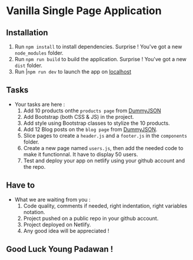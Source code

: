 # Vanilla Single Page Application


## Installation
1. Run `npm install` to install dependencies. Surprise !  You've got a new `node_modules` folder.
2. Run `npm run build` to build the application. Surprise ! You've got a new `dist` folder.
3. Run |`npm run dev` to launch the app on [localhost](http://localhost:3000)

## Tasks
- Your tasks are here : 
    1. Add 10 products onthe `products page` from [DummyJSON](https://dummyjson.com)
    2. Add Bootstrap (both CSS & JS) in the project.
    3. Add style using Bootstrap classes to stylize the 10 products.
    4. Add 12 Blog posts on the `blog page` from [DummyJSON](https://dummyjson.com).
    5. Slice pages to create a `header.js` and a `footer.js` in the `components` folder.
    6. Create a new page named `users.js`, then add the needed code to make it functionnal. It have to display 50 users.
    7. Test and deploy your app on netlify using your github account and the repo.


## Have to
- What we are waiting from you : 
    1. Code quality, comments if needed, right indentation, right variables notation.
    2. Project pushed on a public repo in your github account.
    3. Project deployed on Netlify.
    4. Any good idea will be appreciated !

## Good Luck Young Padawan !
